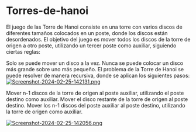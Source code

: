 # Torres-de-hanoi
El juego de las Torre de Hanoi consiste en una torre con varios discos de diferentes tamaños colocados en un poste, donde los discos están desordenados. El objetivo del juego es mover todos los discos de la torre de origen a otro poste, utilizando un tercer poste como auxiliar, siguiendo ciertas reglas:

Solo se puede mover un disco a la vez.
Nunca se puede colocar un disco más grande sobre uno más pequeño.
El problema de la Torre de Hanoi se puede resolver de manera recursiva, donde se aplican los siguientes pasos:
[![Screenshot-2024-02-25-142131.png](https://i.postimg.cc/BnbFVb3z/Screenshot-2024-02-25-142131.png)](https://postimg.cc/Jswty1G3)

Mover n-1 discos de la torre de origen al poste auxiliar, utilizando el poste destino como auxiliar.
Mover el disco restante de la torre de origen al poste destino.
Mover los n-1 discos del poste auxiliar al poste destino, utilizando la torre de origen como auxiliar.

[![Screenshot-2024-02-25-142056.png](https://i.postimg.cc/7hXCB8WD/Screenshot-2024-02-25-142056.png)](https://postimg.cc/2Lb86JYX)